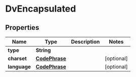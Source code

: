 

# DvEncapsulated

## Properties

Name | Type | Description | Notes
------------ | ------------- | ------------- | -------------
**type** | **String** |  | 
**charset** | [**CodePhrase**](CodePhrase.md) |  |  [optional]
**language** | [**CodePhrase**](CodePhrase.md) |  |  [optional]




